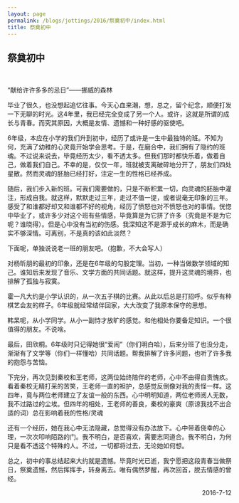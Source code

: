 ```yaml
---
layout: page
permalink: /blogs/jottings/2016/祭奠初中/index.html
title: 祭奠初中
---
```


## 祭奠初中

<br>

“献给许许多多的忌日”——挪威的森林

毕业了很久，也没想起追忆往事。今天心血来潮，想，总之，留个纪念，顺便打发一下无聊的时光。这4年里，我已经完全变成了另一个人。或许，这就是所谓的成长与青春。而究其原因，大概是友情、遗憾和一种好感的驱使吧。

6年级，本应在小学的我们升到初中，经历了或许是一生中最独特的班。不知为何，充满了幼稚的心灵竟开始学会思考。于是，在磨合中，我们拥有了隐约的班魂。不过说来说去，毕竟经历太少，看不透太多。但我们那时都快乐着，做着自己，做着我们自己。不幸的是，仅仅一年，班就被支离破碎地分开了，朋友们四处星散。然而灵魂的胚胎已经打好，注定一生的性格已经养成。

随后，我们步入新的班。可我们需要做的，只是不断积累一切，向灵魂的胚胎中灌注，形成自我。就这样，默默走过三年，走过不值一提，或者说毫无印象的三年。感受了和谁都好却又和谁都不好的视角，经历了愤怒也对不愤怒也对的事情。恍惚中毕业了，或许多少对这个班有些情感，毕竟算是为它拼了许多（究竟是不是为它呢？谁晓得）。但是心中没有当初的伤感。我深知这不是源于成长的麻木，而是确实不够深情。可离别，不是真的该如此淡然？

下面呢，单独说说老一班的朋友吧。（抱歉，不大会写人）

对杨昕朋的最初的印象，还是在6年级的勾股定理。当初，一种当做数学领域的知己。谁知后来发现了音乐、文学方面的共同话题。就这样，提升这灵魂的境界，也排解了孤独与寂寞。

霍一凡大约是小学认识的，从一次五子棋的比赛。从此以后总是打招呼。似乎有种棋艺会友的样子。6年级就经常结伴回家，大大改变了我原本保守的思想。

韩杲呢，从小学同学。从小一副恃才放旷的感觉。和他相处你要备足知识。一个很值得的朋友。不说啥。

最后，田欣桐。6年级时只记得她很“爱闹”（你们明白哈），后来分班了也没分走，渐渐有了文学等（你们一样懂哈）共同话题。帮我排解了许多问题，也听了许多我的抱怨与苦恼。

下完分，再次见到秦校和王老师，这两位始终陪伴的老师，心中不由得自责愧疚。看着秦校无精打采的苦笑，王老师一直的袒护，总感觉反倒像对我的责怪一样。这四年，竟与两位老师建立了友谊一般的东西。心中明明知道，两位老师阅人无数，我不过路过的尘埃。但四年的相处，王老师的善良，秦校的豪爽（原谅我找不出合适的词）总在影响着我的性格/灵魂

还有一个经历，她在我心中无法隐藏，总觉得没有办法放下。心中带着侥幸的心理，一次次叩响陌路的门。我不明白，是否喜欢，需要志同道合。我不明白，为何只是看不透这个特殊的人。不过，一切都将过去，无论她如何想。

总之，初中的事总结起来大约就是遗憾。毕竟时光已逝，我宁愿把这段青春当做祭日，祭奠遗憾，然后挥挥手，转身离去。唯有偶然梦醒，再次回首，脱去情感的曾经。


<p align="right">2016-7-12</p>